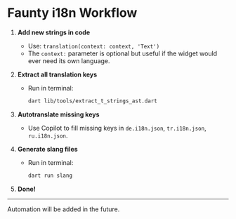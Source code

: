 # Faunty i18n Workflow

1. **Add new strings in code**
   - Use: `translation(context: context, 'Text')`
   - The `context:` parameter is optional but useful if the widget would ever need its own language.

2. **Extract all translation keys**
   - Run in terminal:
     ```sh
     dart lib/tools/extract_t_strings_ast.dart
     ```

3. **Autotranslate missing keys**
   - Use Copilot to fill missing keys in `de.i18n.json`, `tr.i18n.json`, `ru.i18n.json`.

4. **Generate slang files**
   - Run in terminal:
     ```sh
     dart run slang
     ```

5. **Done!**

---

Automation will be added in the future. 